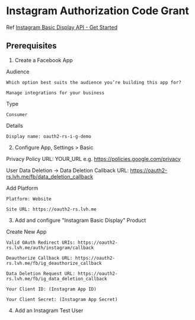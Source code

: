 # Instagram Authorization Code Grant

Ref [Instagram Basic Display API - Get Started](https://developers.facebook.com/docs/instagram-basic-display-api/getting-started)

## Prerequisites

1. Create a Facebook App

Audience

```
Which option best suits the audience you’re building this app for?

Manage integrations for your business
```

Type

```
Consumer
```

Details

```
Display name: oauth2-rs-i-g-demo
```

2. Configure App, Settings > Basic

Privacy Policy URL: YOUR_URL e.g. https://policies.google.com/privacy

User Data Deletion -> Data Deletion Callback URL: https://oauth2-rs.lvh.me/fb/data_deletion_callback

Add Platform

```
Platform: Website

Site URL: https://oauth2-rs.lvh.me
```

3. Add and configure "Instagram Basic Display" Product

Create New App

```
Valid OAuth Redirect URIs: https://oauth2-rs.lvh.me/auth/instagram/callback

Deauthorize Callback URL: https://oauth2-rs.lvh.me/fb/ig_deauthorize_callback

Data Deletion Request URL: https://oauth2-rs.lvh.me/fb/ig_data_deletion_callback
```

```
Your Client ID: (Instagram App ID)

Your Client Secret: (Instagram App Secret)
```

4. Add an Instagram Test User

